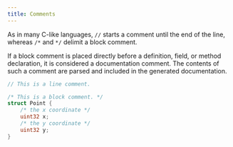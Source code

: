 ```yaml
---
title: Comments
---
```


As in many C-like languages, `//` starts a comment until the end of the line, whereas `/*` and `*/` delimit a block comment.

If a block comment is placed directly before a definition, field, or method declaration, it is considered a documentation comment. The contents of such a comment are parsed and included in the generated documentation.

```go
// This is a line comment.

/* This is a block comment. */
struct Point {
    /* the x coordinate */
    uint32 x;
    /* the y coordinate */
    uint32 y;
}
```